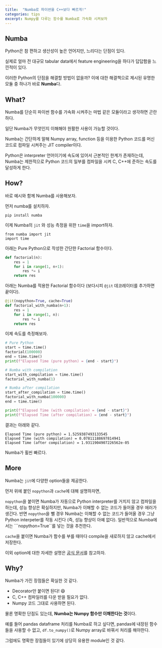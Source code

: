 ```yaml
---
title:  "Numba로 파이썬을 C++보다 빠르게!"
categories: tips
excerpt: Numpy를 다루는 함수를 Numba로 가속화 시켜보자 
---
```

## Numba
Python은 참 편하고 생산성이 높은 언어지만, 느리다는 단점이 있다. 

실제로 얼마 전 대규모 tabular data에서 feature engineering을 하다가 답답함을 느낀적이 있다.

이러한 Python의 단점을 해결할 방법이 없을까? 이에 대한 해결책으로 제시된 유명한 모듈 중 하나가 바로 **Numba**다. 

## What?
Numba를 단순히 파이썬 함수를 가속화 시켜주는 마법 같은 모듈이라고 생각하면 곤란하다. 

일단 Numba가 무엇인지 이해해야 원활한 사용이 가능할 것이다.

Numba는 간단하게 말해 Numpy array, function 등을 이용한 Python 코드를 머신코드로 컴파일 시켜주는 JIT compiler이다.

Python은 interpreter 언어이기에 속도에 있어서 근본적인 한계가 존재하는데, Numba는 제한적으로 Python 코드의 일부를 컴파일을 시켜 C, C++에 준하는 속도를 달성하게 한다.


## How?
바로 예시와 함께 Numba를 사용해보자.

먼저 numba를 설치하자.
```
pip install numba
```

이제 Numba의 ```jit``` 와 성능 측정을 위한 ```time```을 import하자.
```
from numba import jit
import time
```

아래는 Pure Python으로 작성한 간단한 Factorial 함수이다.
``` python
def factorial(n):
    res = 1
    for i in range(1, n+1):
        res *= i
    return res
```

아래는 Numba를 적용한 Factorial 함수이다 (보다시피 ```@jit``` 데코레이터를 추가하면 끝이다).
``` python
@jit(nopython=True, cache=True)
def factorial_with_numba(n+1):
    res = 1
    for i in range(1, n):
        res *= i
    return res
```
이제 속도를 측정해보자.
```python
# Pure Python
start = time.time()
factorial(100000)
end = time.time()
print(f"Elapsed Time (pure python) = {end - start}")

# Numba with compilation
start_with_compilation = time.time()
factorial_with_numba(1)

# Numba after compilation
start_after_compilation = time.time()
factorial_with_numba(100000)
end = time.time()

print(f"Elapsed Time (with compilation) = {end - start}")
print(f"Elapsed Time (after compilation) = {end - start}")
```
결과는 아래와 같다.
```
Elapsed Time (pure python) = 1.5259387493133545
Elapsed Time (with compilation) = 0.07811188697814941
Elapsed Time (after compilation) = 1.9311904907226562e-05
```
Numba가 휠씬 빠르다.

## More
Numba는 ```jit```에 다양한 option들을 제공한다.

먼저 위에 붙인 ```nopython```과 ```cache```에 대해 설명하자면,

```nopython```을 붙이면 Numba가 자동으로 Python interpreter를 거치지 않고 컴파일을 하는데, 성능 향상은 확실하지만, Numba가 이해할 수 없는 코드가 들어올 경우 에러가 생긴다. 반면 ```nopython```을 뺄 경우 Numba는 이해할 수 없는 코드가 들어올 경우 그냥 Python interpeter를 작동 시킨다 (즉, 성능 향상이 아예 없다). 일반적으로 Numba에서는 ```nopython=True``를 넣는 것을 추천한다.

```cache```을 붙이면 Numba가 함수를 부를 때마다 compile을 새로하지 않고 cache에서 저장한다.

이외 option에 대한 자세한 설명은 [공식 문서](https://numba.readthedocs.io/en/stable/user/jit.html)를 참고하자.

## Why?
Numba가 가진 장점들은 확실한 것 같다.

- Decorator만 붙이면 된다! :smile:	
- C, C++ 컴파일러를 다운 받을 필요가 없다.
- Numpy 코드 그대로 사용하면 된다.

물론 명확한 단점도 있는데, **Numba는 Numpy 함수만 이해한다는 것**이다. 

예를 들어 pandas dataframe 처리를 Numba로 하고 싶다면, pandas에 내장된 함수들을 사용할 수 없고, ```df.to_numpy()```로 Numpy array로 바꿔서 처리를 해야한다. 

그럼에도 명확한 장점들이 있기에 상당히 유용한 module인 것 같다.